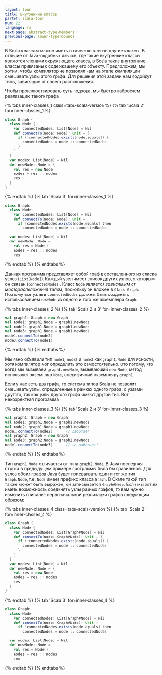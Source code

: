 ```yaml
---
layout: tour
title: Внутренние классы
partof: scala-tour
num: 22
language: ru
next-page: abstract-type-members
previous-page: lower-type-bounds
---
```


В Scala классам можно иметь в качестве членов другие классы. В отличие от Java-подобных языков, где такие внутренние классы являются членами окружающего класса, в Scala такие внутренние классы привязаны к содержащему его объекту. Предположим, мы хотим, чтобы компилятор не позволял нам на этапе компиляции смешивать узлы этого графа. Для решения этой задачи нам подойдут типы, зависящие от своего расположения.

Чтобы проиллюстрировать суть подхода, мы быстро набросаем реализацию такого графа:

{% tabs inner-classes_1 class=tabs-scala-version %}
{% tab 'Scala 2' for=inner-classes_1 %}

```scala mdoc
class Graph {
  class Node {
    var connectedNodes: List[Node] = Nil
    def connectTo(node: Node): Unit = {
      if (!connectedNodes.exists(node.equals)) {
        connectedNodes = node :: connectedNodes
      }
    }
  }
  var nodes: List[Node] = Nil
  def newNode: Node = {
    val res = new Node
    nodes = res :: nodes
    res
  }
}
```

{% endtab %}
{% tab 'Scala 3' for=inner-classes_1 %}

```scala
class Graph:
  class Node:
    var connectedNodes: List[Node] = Nil
    def connectTo(node: Node): Unit =
      if !connectedNodes.exists(node.equals) then
        connectedNodes = node :: connectedNodes

  var nodes: List[Node] = Nil
  def newNode: Node =
    val res = Node()
    nodes = res :: nodes
    res
```

{% endtab %}
{% endtabs %}

Данная программа представляет собой граф в составленного из списка узлов (`List[Node]`). Каждый узел имеет список других узлов, с которым он связан (`connectedNodes`). Класс `Node` является _зависимым от месторасположения типом_, поскольку он вложен в `Class Graph`. Поэтому все узлы в `connectedNodes` должны быть созданы с использованием `newNode` из одного и того же экземпляра `Graph`.

{% tabs inner-classes_2 %}
{% tab 'Scala 2 и 3' for=inner-classes_2 %}

```scala mdoc
val graph1: Graph = new Graph
val node1: graph1.Node = graph1.newNode
val node2: graph1.Node = graph1.newNode
val node3: graph1.Node = graph1.newNode
node1.connectTo(node2)
node3.connectTo(node1)
```

{% endtab %}
{% endtabs %}

Мы явно объявили тип `node1`, `node2` и `node3` как `graph1.Node` для ясности, хотя компилятор мог определить это самостоятельно. Это потому, что когда мы вызываем `graph1.newNode`, вызывающий `new Node`, метод использует экземпляр `Node`, специфичный экземпляру `graph1`.

Если у нас есть два графа, то система типов Scala не позволит смешивать узлы, определенные в рамках одного графа, с узлами другого, так как узлы другого графа имеют другой тип.
Вот некорректная программа:

{% tabs inner-classes_3 %}
{% tab 'Scala 2 и 3' for=inner-classes_3 %}

```scala mdoc:fail
val graph1: Graph = new Graph
val node1: graph1.Node = graph1.newNode
val node2: graph1.Node = graph1.newNode
node1.connectTo(node2)      // работает
val graph2: Graph = new Graph
val node3: graph2.Node = graph2.newNode
node1.connectTo(node3)      // не работает!
```

{% endtab %}
{% endtabs %}

Тип `graph1.Node` отличается от типа `graph2.Node`. В Java последняя строка в предыдущем примере программы была бы правильной. Для узлов обоих графов Java будет присваивать один и тот же тип `Graph.Node`, т.е. `Node` имеет префикс класса `Graph`. В Скале такой тип также может быть выражен, он записывается `Graph#Node`. Если мы хотим иметь возможность соединять узлы разных графов, то вам нужно изменить описание первоначальной реализации графов следующим образом:

{% tabs inner-classes_4 class=tabs-scala-version %}
{% tab 'Scala 2' for=inner-classes_4 %}

```scala mdoc:nest
class Graph {
  class Node {
    var connectedNodes: List[Graph#Node] = Nil
    def connectTo(node: Graph#Node): Unit = {
      if (!connectedNodes.exists(node.equals)) {
        connectedNodes = node :: connectedNodes
      }
    }
  }
  var nodes: List[Node] = Nil
  def newNode: Node = {
    val res = new Node
    nodes = res :: nodes
    res
  }
}
```

{% endtab %}
{% tab 'Scala 3' for=inner-classes_4 %}

```scala
class Graph:
  class Node:
    var connectedNodes: List[Graph#Node] = Nil
    def connectTo(node: Graph#Node): Unit =
      if !connectedNodes.exists(node.equals) then
        connectedNodes = node :: connectedNodes

  var nodes: List[Node] = Nil
  def newNode: Node =
    val res = Node()
    nodes = res :: nodes
    res
```

{% endtab %}
{% endtabs %}
